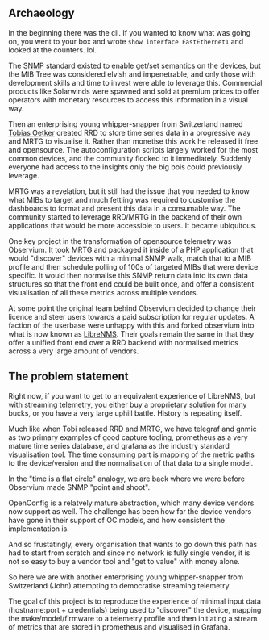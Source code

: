 ## Archaeology 

In the beginning there was the cli. If you wanted to know what was going on, you went to your box and wrote `show interface FastEthernet1` and looked at the counters. lol.

The [SNMP](https://datatracker.ietf.org/doc/html/rfc1157) standard existed to enable get/set semantics on the devices, but the MIB Tree was considered elvish and impenetrable, and only those with development skills and time to invest were able to leverage this. Commercial products like Solarwinds were spawned and sold at premium prices to offer operators with monetary resources to access this information in a visual way.

Then an enterprising young whipper-snapper from Switzerland named [Tobias Oetker](https://www.oetiker.ch/en_US/home/oss/projects) created RRD to store time series data in a progressive way and MRTG to visualise it. Rather than monetise this work he released it free and opensource. The autoconfiguration scripts largely worked for the most common devices, and the community flocked to it immediately. Suddenly everyone had access to the insights only the big bois could previously leverage. 

MRTG was a revelation, but it still had the issue that you needed to know what MIBs to target and much fettling was required to customise the dashboards to format and present this data in a consumable way. The community started to leverage RRD/MRTG in the backend of their own applications that would be more accessible to users. It became ubiquitous.

One key project in the transformation of opensource telemetry was Observium. It took MRTG and packaged it inside of a PHP application that would "discover" devices with a minimal SNMP walk, match that to a MIB profile and then schedule polling of 100s of targeted MIBs that were device specific. It would then normalise this SNMP return data into its own data structures so that the front end could be built once, and offer a consistent visualisation of all these metrics across multiple vendors. 

At some point the original team behind Observium decided to change their licence and steer users towards a paid subscription for regular updates. A faction of the userbase were unhappy with this and forked observium into what is now known as [LibreNMS](https://www.librenms.org/). Their goals remain the same in that they offer a unified front end over a RRD backend with normalised metrics across a very large amount of vendors. 

## The problem statement

Right now, if you want to get to an equivalent experience of LibreNMS, but with streaming telemetry, you either buy a proprietary solution for many bucks, or you have a very large uphill battle. History is repeating itself. 

Much like when Tobi released RRD and MRTG, we have telegraf and gnmic as two primary examples of good capture tooling, prometheus as a very mature time series database, and grafana as the industry standard visualisation tool. The time consuming part is mapping of the metric paths to the device/version and the normalisation of that data to a single model. 

In the "time is a flat circle" analogy, we are back where we were before Observium made SNMP "point and shoot".

OpenConfig is a relatvely mature abstraction, which many device vendors now support as well. The challenge has been how far the device vendors have gone in their support of OC models, and how consistent the implementation is. 

And so frustatingly, every organisation that wants to go down this path has had to start from scratch and since no network is fully single vendor, it is not so easy to buy a vendor tool and "get to value" with money alone.

So here we are with another enterprising young whipper-snapper from Switzerland (John) attempting to democratise streaming telemetry.

The goal of this project is to reproduce the experience of minimal input data (hostname:port + credentials) being used to "discover" the device, mapping the make/model/firmware to a telemetry profile and then initiating a stream of metrics that are stored in prometheus and visualised in Grafana.
